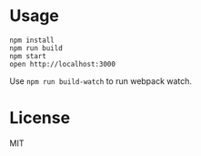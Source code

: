 Usage
=====

```
npm install
npm run build
npm start
open http://localhost:3000
```

Use `npm run build-watch` to run webpack watch.

License
=======

MIT
